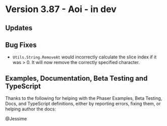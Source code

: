 # Version 3.87 - Aoi - in dev

## Updates


## Bug Fixes

* `Utils.String.RemoveAt` would incorrectly calculate the slice index if it was > 0. It will now remove the correctly specified character.


## Examples, Documentation, Beta Testing and TypeScript

Thanks to the following for helping with the Phaser Examples, Beta Testing, Docs, and TypeScript definitions, either by reporting errors, fixing them, or helping author the docs:

@Jessime
